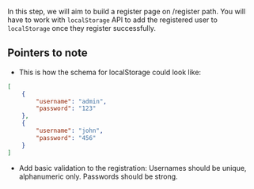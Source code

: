 In this step, we will aim to build a register page on /register path. You will have to work with `localStorage` API to add the registered user to `localStorage` once they register successfully.

## Pointers to note

-   This is how the schema for localStorage could look like:

```json
[
	{
		"username": "admin",
		"password": "123"
	},
	{
		"username": "john",
		"password": "456"
	}
]
```

-   Add basic validation to the registration: Usernames should be unique, alphanumeric only. Passwords should be strong.
